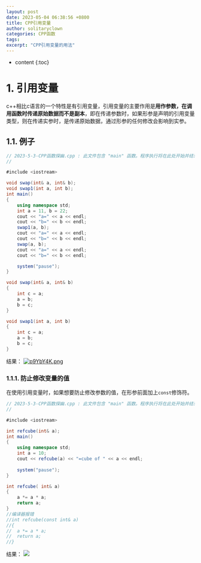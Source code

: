 ```yaml
---
layout: post
date: 2023-05-04 06:38:56 +0800
title: CPP引用变量
author: solitaryclown
categories: CPP函数
tags: 
excerpt: "CPP引用变量的用法"
---
```

* content
{:toc}



# 1. 引用变量
c++相比c语言的一个特性是有引用变量，引用变量的主要作用是**用作参数，在调用函数时传递原始数据而不是副本**，即在传递参数时，如果形参是声明的引用变量类型，则在传递实参时，是传递原始数据，通过形参的任何修改会影响到实参。

## 1.1. 例子

```csharp
// 2023-5-3-CPP函数探幽.cpp : 此文件包含 "main" 函数。程序执行将在此处开始并结束。
//

#include <iostream>

void swap(int& a, int& b);
void swap1(int a, int b);
int main()
{
	using namespace std;
	int a = 11, b = 22;
	cout << "a=" << a << endl;
	cout << "b=" << b << endl;
	swap1(a, b);
	cout << "a=" << a << endl;
	cout << "b=" << b << endl;
	swap(a, b);
	cout << "a=" << a << endl;
	cout << "b=" << b << endl;

	system("pause");
}

void swap(int& a, int& b)
{
	int c = a;
	a = b;
	b = c;
}

void swap1(int a, int b)
{
	int c = a;
	a = b;
	b = c;
}
```
结果：
[![p9YbY4K.png](https://s1.ax1x.com/2023/05/04/p9YbY4K.png)](https://imgse.com/i/p9YbY4K)

### 1.1.1. 防止修改变量的值
在使用引用变量时，如果想要防止修改参数的值，在形参前面加上`const`修饰符。
```csharp
// 2023-5-3-CPP函数探幽.cpp : 此文件包含 "main" 函数。程序执行将在此处开始并结束。
//

#include <iostream>

int refcube(int& a);
int main()
{
	using namespace std;
	int a = 10;
	cout << refcube(a) << "=cube of " << a << endl;
	
	system("pause");
}

int refcube( int& a)
{
	a *= a * a;
	return a;
}
//编译器报错
//int refcube(const int& a)
//{
//	a *= a * a;
//	return a;
//}   
```
结果：
![](https://img2023.cnblogs.com/blog/1356639/202305/1356639-20230504071027357-1609765097.png)
